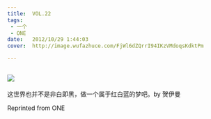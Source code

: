 ```yaml
---
title:	VOL.22
tags:
 - 一个
 - ONE
date:	2012/10/29 1:44:03
cover:	http://image.wufazhuce.com/FjWl6dZQrrI94IKzVMdoqsKdktPm

---
```

![](http://image.wufazhuce.com/FjWl6dZQrrI94IKzVMdoqsKdktPm)
---

这世界也并不是非白即黑，做一个属于红白蓝的梦吧。by 贺伊曼
 
Reprinted from ONE
